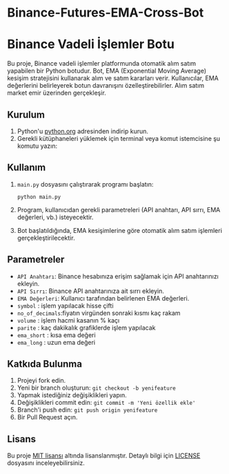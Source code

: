 # Binance-Futures-EMA-Cross-Bot
# Binance Vadeli İşlemler Botu

Bu proje, Binance vadeli işlemler platformunda otomatik alım satım yapabilen bir Python botudur. Bot, EMA (Exponential Moving Average) kesişim stratejisini kullanarak alım ve satım kararları verir. Kullanıcılar, EMA değerlerini belirleyerek botun davranışını özelleştirebilirler. Alım satım market emir üzerinden gerçekleşir. 

## Kurulum

1. Python'u [python.org](https://www.python.org/) adresinden indirip kurun.
2. Gerekli kütüphaneleri yüklemek için terminal veya komut istemcisine şu komutu yazın:

## Kullanım

1. `main.py` dosyasını çalıştırarak programı başlatın:

    ```
    python main.py
    ```

2. Program, kullanıcıdan gerekli parametreleri (API anahtarı, API sırrı, EMA değerleri, vb.) isteyecektir.
3. Bot başlatıldığında, EMA kesişimlerine göre otomatik alım satım işlemleri gerçekleştirilecektir.

## Parametreler

- `API Anahtarı`: Binance hesabınıza erişim sağlamak için API anahtarınızı ekleyin.
- `API Sırrı`: Binance API anahtarınıza ait sırrı ekleyin.
- `EMA Değerleri`: Kullanıcı tarafından belirlenen EMA değerleri.
- `symbol` : işlem yapılacak hisse çifti
- `no_of_decimals`:fiyatın virgünden sonraki kısmı kaç rakam
- `volume` : işlem hacmi kasanın % kaçı
- `parite` : kaç dakikalık grafiklerde işlem yapılacak
- `ema_short` : kısa ema değeri
- `ema_long` : uzun ema değeri

## Katkıda Bulunma

1. Projeyi fork edin.
2. Yeni bir branch oluşturun: `git checkout -b yenifeature`
3. Yapmak istediğiniz değişiklikleri yapın.
4. Değişiklikleri commit edin: `git commit -m 'Yeni özellik ekle'`
5. Branch'i push edin: `git push origin yenifeature`
6. Bir Pull Request açın.

## Lisans

Bu proje [MIT lisansı](LICENSE) altında lisanslanmıştır. Detaylı bilgi için [LICENSE](LICENSE) dosyasını inceleyebilirsiniz.
